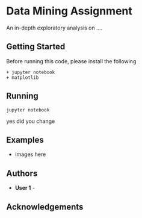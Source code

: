 # Data Mining Assignment

An in-depth exploratory analysis on ....

## Getting Started
Before running this code, please install the following

```
+ jupyter notebook
+ matplotlib
```

## Running
```
jupyter notebook
```
yes did you change
## Examples

+ images here

## Authors

* **User 1** - 

## Acknowledgements 
